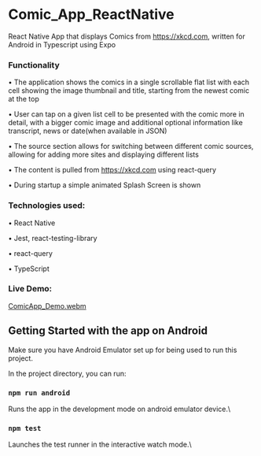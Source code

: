 # Comic_App_ReactNative

React Native App that displays Comics from https://xkcd.com,  written for Android in Typescript using Expo

### Functionality

• The application shows the comics in a single scrollable flat list with each cell showing the image thumbnail and title, starting from the newest comic at the top

• User can tap on a given list cell to be presented with the comic more in detail, with a bigger comic image and additional optional information like transcript, news or date(when available in JSON)

• The source section allows for switching between different comic sources, allowing for adding more sites and displaying different lists

• The content is pulled from https://xkcd.com using react-query

• During startup a simple animated Splash Screen is shown

### Technologies used:

• React Native

• Jest, react-testing-library

• react-query

• TypeScript


### Live Demo:

[ComicApp_Demo.webm](https://github.com/Looterro/Comic_App_ReactNative/assets/73793088/8f14acf9-4c13-4644-93c4-92f1a1c2ae86)

## Getting Started with the app on Android

Make sure you have Android Emulator set up for being used to run this project.

In the project directory, you can run:

### `npm run android`

Runs the app in the development mode on android emulator device.\

### `npm test`

Launches the test runner in the interactive watch mode.\



